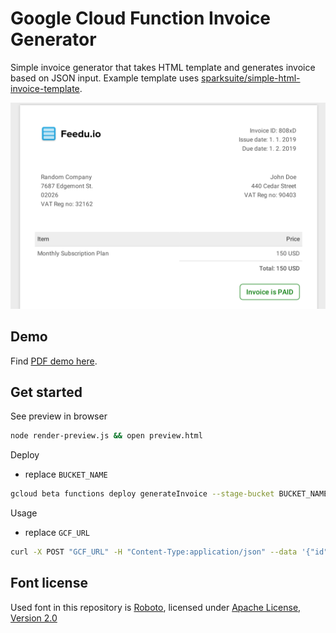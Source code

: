 # Google Cloud Function Invoice Generator

Simple invoice generator that takes HTML template and generates invoice based on JSON input. Example template uses [sparksuite/simple-html-invoice-template](https://github.com/sparksuite/simple-html-invoice-template).

![screenshot](examples/example-screenshot.png)


## Demo

Find [PDF demo here](examples/example.pdf).


## Get started

See preview in browser
```bash
node render-preview.js && open preview.html
```

Deploy
- replace `BUCKET_NAME`

```bash
gcloud beta functions deploy generateInvoice --stage-bucket BUCKET_NAME --trigger-http
```

Usage
- replace `GCF_URL`

```bash
curl -X POST "GCF_URL" -H "Content-Type:application/json" --data '{"id":"ID","dateIssue":"date issue","dateDue":"date due","companyAddressLines":["neco1","neco2","neco3","VAT Reg no: neco4"],"userAdressLines":["necoA","necoB","VAT Reg no: necoC"],"item":{"name":"nazev","price":"cena včetně znaku"},"status":"PAID"}' > test-invoice.pdf
```


## Font license
Used font in this repository is [Roboto](https://fonts.google.com/specimen/Roboto), licensed under [Apache License, Version 2.0](http://www.apache.org/licenses/LICENSE-2.0)